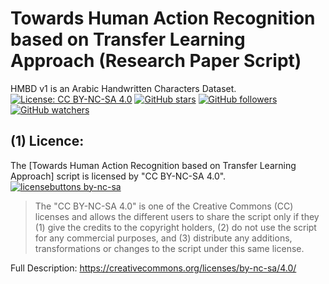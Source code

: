 # Towards Human Action Recognition based on Transfer Learning Approach (Research Paper Script)
HMBD v1 is an Arabic Handwritten Characters Dataset.
[![License: CC BY-NC-SA 4.0](https://img.shields.io/badge/License-CC%20BY--NC--SA%204.0-lightgrey.svg)](https://creativecommons.org/licenses/by-nc-sa/4.0/) 
[![GitHub stars](https://img.shields.io/github/stars/HossamBalaha/Towards-Human-Action-Recognition-based-on-Transfer-Learning-Approach.svg?style=social&label=Star&maxAge=2592000)](https://GitHub.com/HossamBalaha/Towards-Human-Action-Recognition-based-on-Transfer-Learning-Approach/stargazers/) [![GitHub followers](https://img.shields.io/github/followers/HossamBalaha.svg?style=social&label=Follow&maxAge=2592000)](https://github.com/HossamBalaha?tab=followers) [![GitHub watchers](https://img.shields.io/github/watchers/HossamBalaha/Towards-Human-Action-Recognition-based-on-Transfer-Learning-Approach.svg?style=social&label=Watch&maxAge=2592000)](https://GitHub.com/HossamBalaha/Towards-Human-Action-Recognition-based-on-Transfer-Learning-Approach/watchers/)

## (1) Licence:
The [Towards Human Action Recognition based on Transfer Learning Approach] script is licensed by "CC BY-NC-SA 4.0".
[![licensebuttons by-nc-sa](https://licensebuttons.net/l/by-nc-sa/3.0/88x31.png)](https://creativecommons.org/licenses/by-nc-sa/4.0)
>The "CC BY-NC-SA 4.0" is one of the Creative Commons (CC) licenses and allows the different users to share the script only if they (1) give the credits to the copyright holders, (2) do not use the script for any commercial purposes, and (3) distribute any additions, transformations or changes to the script under this same license.

Full Description: https://creativecommons.org/licenses/by-nc-sa/4.0/
